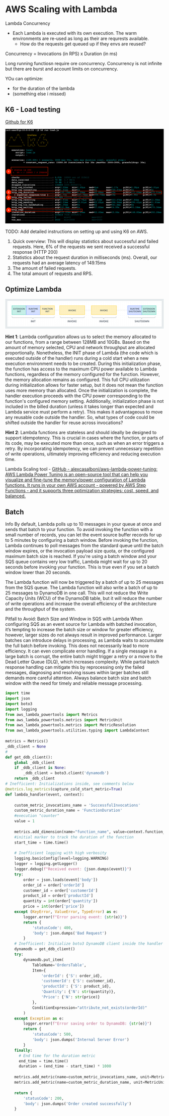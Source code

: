 # AWS Scaling with Lambda
Lambda Concurrency

- Each Lambda is executed with its own execution. The warm environments are re-used as long as their are requrests available.
  - How do the requests get queued up if they envs are reused?

Concurrency =  Invocations (in RPS) x Duration (in ms)

Long running functiosn require ore concurrency.
Concurrency is not infinite but there are burst and account limits on concurrency.

YOu can optimize:
* for the duration of the lambda
* (something else i missed)

## K6 - Load testing

[Github for K6](https://github.com/grafana/k6)

![K6 Testing](k6.png)

TODO: Add detailed instructions on setting up and using K6 on AWS.

1. Quick overview: This will display statistics about successful and failed requests. Here, 6% of the requests we sent received a successful response (HTTP 200)
2. Statistics about the request duration in milliseconds (ms). Overall, our requests had an average latency of 149.15ms
3. The amount of failed requests.
4. The total amount of requests and RPS.

## Optimize Lambda
![](optimize_lambda.png)


**Hint 1**: Lambda configuration allows us to select the memory allocated to our functions, from a range between 128MB and 10GBs. Based on the amount of memory selected, CPU and network throughput are allocated proportionally. Nonetheless, the INIT phase of Lambda (the code which is executed outside of the handler) runs during a cold start when a new execution environment needs to be created. During this initialization phase, the function has access to the maximum CPU power available to Lambda functions, regardless of the memory configured for the function. However, the memory allocation remains as configured. This full CPU utilization during initialization allows for faster setup, but it does not mean the function uses more memory than allocated. Once the initialization is complete, the handler execution proceeds with the CPU power corresponding to the function's configured memory setting. Additionally, initialization phase is not included in the billed duration (unless it takes longer than expected and Lambda service must perform a retry). This makes it advantageous to move any reusable code outside the handler. So, what types of code could be shifted outside the handler for reuse across invocations?

**Hint 2**: Lambda functions are stateless and should ideally be designed to support idempotency. This is crucial in cases where the function, or parts of its code, may be executed more than once, such as when an error triggers a retry. By incorporating idempotency, we can prevent unnecessary repetition of write operations, ultimately improving efficiency and reducing execution time.


Lambda Scaling tool - [GitHub - alexcasalboni/aws-lambda-power-tuning: AWS Lambda Power Tuning is an open-source tool that can help you visualize and fine-tune the memory/power configuration of Lambda functions. It runs in your own AWS account - powered by AWS Step Functions - and it supports three optimization strategies: cost, speed, and balanced.](https://github.com/alexcasalboni/aws-lambda-power-tuning)


## Batch

Info
By default, Lambda polls up to 10 messages in your queue at once and sends that batch to your function. To avoid invoking the function with a small number of records, you can let the event source buffer records for up to 5 minutes by configuring a batch window. Before invoking the function, Lambda continues to poll messages from the standard queue until the batch window expires, or the invocation payload size quota, or the configured maximum batch size is reached.
If you're using a batch window and your SQS queue contains very low traffic, Lambda might wait for up to 20 seconds before invoking your function. This is true even if you set a batch window lower than 20 seconds.

The Lambda function will now be triggered by a batch of up to 25 messages from the SQS queue. The Lambda function will also write a batch of up to 25 messages to DynamoDB in one call. This will not reduce the Write Capacity Units (WCU) of the DynamoDB table, but it will reduce the number of write operations and increase the overall efficiency of the architecture and the throughput of the system.

Pitfall to Avoid: Batch Size and Window in SQS with Lambda
When configuring SQS as an event source for Lambda with batched invocation, it’s tempting to increase the batch size or window for greater efficiency, however, larger sizes do not always result in improved performance. Larger batches can introduce delays in processing, as Lambda waits to accumulate the full batch before invoking. This does not necessarily lead to more efficiency. It can even complicate error handling. If a single message in a large batch is corrupt, the entire batch might trigger a retry or a move to the Dead Letter Queue (DLQ), which increases complexity. While partial batch response handling can mitigate this by reprocessing only the failed messages, diagnosing and resolving issues within larger batches still demands more careful attention. Always balance batch size and batch window with the need for timely and reliable message processing.

```python
import time
import json
import boto3
import logging
from aws_lambda_powertools import Metrics
from aws_lambda_powertools.metrics import MetricUnit
from aws_lambda_powertools.metrics import MetricResolution
from aws_lambda_powertools.utilities.typing import LambdaContext

metrics = Metrics()
_ddb_client = None
#
def get_ddb_client():
    global _ddb_client
    if _ddb_client is None:
        _ddb_client = boto3.client('dynamodb')
    return _ddb_client
# Inefficient: Initializations inside, see comments below
@metrics.log_metrics(capture_cold_start_metric=True)
def lambda_handler(event, context):

    custom_metric_invocations_name = 'SuccessfulInvocations'
    custom_metric_duration_name = 'FunctionDuration'
    #execution "counter"
    value = 1

    metrics.add_dimension(name="function_name", value=context.function_name)
    #initial marker to track the duration of the function
    start_time = time.time()

    # Inefficient logging with high verbosity
    logging.basicConfig(level=logging.WARNING)
    logger = logging.getLogger()
    logger.debug(f"Received event: {json.dumps(event)}")
    try:
        order = json.loads(event['body'])
        order_id = order['orderId']
        customer_id = order['customerId']
        product_id = order['productId']
        quantity = int(order['quantity'])
        price = int(order['price'])
    except (KeyError, ValueError, TypeError) as e:
        logger.error(f"Error parsing event: {str(e)}")
        return {
            'statusCode': 400,
            'body': json.dumps('Bad Request')
        }
    # Inefficient: Initialize boto3 DynamoDB client inside the handler
    dynamodb = get_ddb_client()
    try:
        dynamodb.put_item(
            TableName='OrdersTable',
            Item={
                'orderId': {'S': order_id},
                'customerId': {'S': customer_id},
                'productId': {'S': product_id},
                'Quantity': {'N': str(quantity)},
                'Price': {'N': str(price)}
            },
            ConditionExpression="attribute_not_exists(orderId)"
        )
    except Exception as e:
        logger.error(f"Error saving order to DynamoDB: {str(e)}")
        return {
            'statusCode': 500,
            'body': json.dumps('Internal Server Error')
        }
    finally:
      # End time for the duration metric
      end_time = time.time()
      duration = (end_time - start_time) * 1000

    metrics.add_metric(name=custom_metric_invocations_name, unit=MetricUnit.Count, value=1, resolution=MetricResolution.High)
    metrics.add_metric(name=custom_metric_duration_name, unit=MetricUnit.Milliseconds, value=duration, resolution=MetricResolution.High)

    return {
        'statusCode': 200,
        'body': json.dumps('Order created successfully')
    }

```
